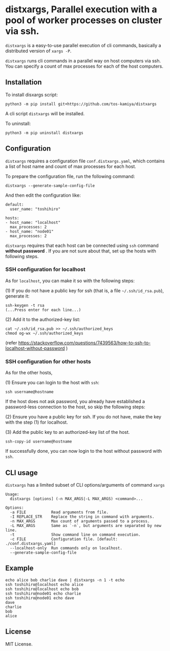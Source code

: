﻿# distxargs, Parallel execution with a pool of worker processes on cluster via ssh.

`distxargs` is a easy-to-use parallel execution of cli commands, basically a distributed version of `xargs -P`.

`distxargs` runs cli commands in a parallel way on host computers via ssh.
You can specify a count of max processes for each of the host computers.

## Installation

To install disxargs script:

```
python3 -m pip install git+https://github.com/tos-kamiya/distxargs
```

A cli script `distxargs` will be installed.

To uninstall:

```
python3 -m pip uninstall distxargs
```

## Configuration

`distxargs` requires a configuration file `conf.distxargs.yaml`, which contains a list of host name and count of max processes for each host.

To prepare the configuration file, run the following command:

```
distxargs --generate-sample-config-file
```

And then edit the configuration like:

```
default:
  user_name: "toshihiro"

hosts:
- host_name: "localhost"
  max_processes: 2
- host_name: "node01"
  max_processes: 2
```

`distxargs` requires that each host can be connected using `ssh` command **without password** . If you are not sure about that, set up the hosts with following steps.

### SSH configuration for localhost

As for `localhost`, you can make it so with the following steps:

(1) If you do not have a public key for ssh (that is, a file `~/.ssh/id_rsa.pub`), generate it:

```
ssh-keygen -t rsa
(...Press enter for each line...)
```

(2) Add it to the authorized-key list:

```
cat ~/.ssh/id_rsa.pub >> ~/.ssh/authorized_keys
chmod og-wx ~/.ssh/authorized_keys
```

(refer https://stackoverflow.com/questions/7439563/how-to-ssh-to-localhost-without-password )

### SSH configuration for other hosts

As for the other hosts,

(1) Ensure you can login to the host with `ssh`:

```
ssh username@hostname
```

If the host does not ask password, you already have established a password-less connection to the host, so skip the following steps:

(2) Ensure you have a public key for ssh. If you do not have, make the key with the step (1) for localhost.

(3) Add the public key to an authorized-key list of the host.

```
ssh-copy-id username@hostname
```

If successfully done, you can now login to the host without password with `ssh`.

## CLI usage

`distxargs` has a limited subset of CLI options/arguments of command `xargs`

```
Usage:
  distxargs [options] (-n MAX_ARGS|-L MAX_ARGS) <command>...

Options:
  -a FILE           Read arguments from file.
  -I REPLACE_STR    Replace the string in command with arguments.
  -n MAX_ARGS       Max count of arguments passed to a process.
  -L MAX_ARGS       Same as `-n`, but arguments are separated by new line.
  -t                Show command line on command execution.
  -c FILE           Configuration file. [default: ./conf.distxargs.yaml]
  --localhost-only  Run commands only on localhost.
  --generate-sample-config-file
```

## Example

```
echo alice bob charlie dave | distxargs -n 1 -t echo
ssh toshihiro@localhost echo alice
ssh toshihiro@localhost echo bob
ssh toshihiro@node01 echo charlie
ssh toshihiro@node01 echo dave
dave
charlie
bob
alice
```

## License

MIT License.
